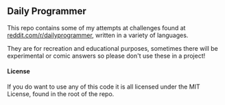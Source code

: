 Daily Programmer
----------------
This repo contains some of my attempts at challenges found at [reddit.com/r/dailyprogrammer](http://www.reddit.com/r/dailyprogrammer), written in a variety of languages.

They are for recreation and educational purposes, sometimes there will be experimental or comic answers so please don't use these in a project!

#### License
If you do want to use any of this code it is all licensed under the MIT License, found in the root of the repo. 